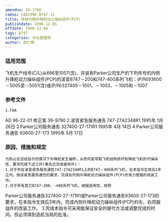 ```yaml
---
amendno: 39-1788
cadno: CAD1996-B747-11
title: 改装内侧升降舵动力操纵组件(PCP)
publishdate: 1996-12-05
effdate: 1996-12-06
tags: B747
categories: 华北管理局
author: 邵仁明
---
```


### 适用范围 
飞机生产线号(C/L)从696至1057(含)、并装有Parker公司生产的下列件号的内侧升降舵动力操纵组件(PCP)的波音B747－200和747-400系列飞机：(P/N)93600－5005至－5051(含)或(P/N)327400－1001、－1003、－1005和－1007

### 参考文件
    1.FAA 
AD 96-22-01 修正案 39-9790 
    2.波音紧急服务通告 747-27A2348R1 1995年 1月 26日
    3.Parker公司服务通告 327400-27-171R1 1995年 4月 14日
    4.Parker公司服务通告 93600-27-173 1995年 5月 17日


### 原因、措施和规定 
    为防止在没给指令的情况下升降舵发生偏转，从而可能导致飞机结构损坏和降低飞机的可操纵性，要求完成下述工作(事先已完成者除外)： 
    1.对于列在波音紧急服务通告747-27A2348R1上的B747－400系列飞机，在本指令生效后1年之内，按该紧急服务通告的要求，完成右内侧升降舵动力操纵组件(PCP)的液力管路的改装工作。 
    2.对于所有其它B747-200、-400系列飞机，根据适用性，按照
       
Parker公司服务通告327400-27-171R1或Parker公司服务通告93600-27-173的要求，在本指令生效后3年内，完成内侧升降舵动力操纵组件(PCP)的左、右伺服组件的改装工作。 
    3.完成本指令可采用能保证安全的替代方法或调整完成的时间，但必须得到适航当局的批准。
